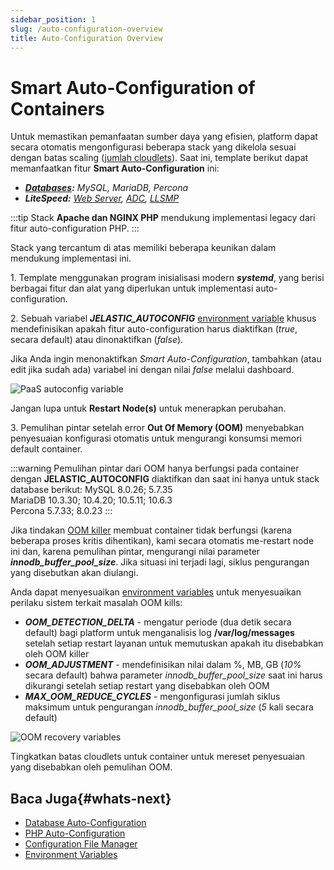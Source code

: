 ```yaml
---
sidebar_position: 1
slug: /auto-configuration-overview
title: Auto-Configuration Overview
---
```

# Smart Auto-Configuration of Containers

Untuk memastikan pemanfaatan sumber daya yang efisien, platform dapat secara otomatis mengonfigurasi beberapa stack yang dikelola sesuai dengan batas scaling ([jumlah cloudlets](https://docs.dewacloud.com/docs/cloudlet/)). Saat ini, template berikut dapat memanfaatkan fitur **Smart Auto-Configuration** ini:

  * _**[Databases](https://docs.dewacloud.com/docs/database-auto-configuration/):** MySQL, MariaDB, Percona_
  * _**LiteSpeed:** [Web Server](https://docs.dewacloud.com/docs/litespeed-web-server/), [ADC](https://docs.dewacloud.com/docs/litespeed-web-adc/), [LLSMP](https://docs.dewacloud.com/docs/lemp-llsmp/)_

:::tip
Stack **Apache dan NGINX PHP** mendukung implementasi legacy dari fitur auto-configuration PHP.
:::

Stack yang tercantum di atas memiliki beberapa keunikan dalam mendukung implementasi ini.

1\. Template menggunakan program inisialisasi modern _**systemd**_, yang berisi berbagai fitur dan alat yang diperlukan untuk implementasi auto-configuration.

2\. Sebuah variabel _**JELASTIC_AUTOCONFIG**_ [environment variable](https://docs.dewacloud.com/docs/container-variables/) khusus mendefinisikan apakah fitur auto-configuration harus diaktifkan (_true_, secara default) atau dinonaktifkan (_false_).

Jika Anda ingin menonaktifkan _Smart Auto-Configuration_, tambahkan (atau edit jika sudah ada) variabel ini dengan nilai _false_ melalui dashboard.

![PaaS autoconfig variable](#)

Jangan lupa untuk **Restart Node(s)** untuk menerapkan perubahan.

3\. Pemulihan pintar setelah error **Out Of Memory (OOM)** menyebabkan penyesuaian konfigurasi otomatis untuk mengurangi konsumsi memori default container.

:::warning
Pemulihan pintar dari OOM hanya berfungsi pada container dengan **JELASTIC_AUTOCONFIG** diaktifkan dan saat ini hanya untuk stack database berikut:
MySQL 8.0.26; 5.7.35  
MariaDB 10.3.30; 10.4.20; 10.5.11; 10.6.3  
Percona 5.7.33; 8.0.23
:::

Jika tindakan [OOM killer](https://docs.dewacloud.com/docs/oom-killer-troubleshooting/) membuat container tidak berfungsi (karena beberapa proses kritis dihentikan), kami secara otomatis me-restart node ini dan, karena pemulihan pintar, mengurangi nilai parameter _**innodb_buffer_pool_size**_. Jika situasi ini terjadi lagi, siklus pengurangan yang disebutkan akan diulangi.

Anda dapat menyesuaikan [environment variables](https://docs.dewacloud.com/docs/environment-variables/) untuk menyesuaikan perilaku sistem terkait masalah OOM kills:

  * _**OOM_DETECTION_DELTA**_ \- mengatur periode (dua detik secara default) bagi platform untuk menganalisis log **/var/log/messages** setelah setiap restart layanan untuk memutuskan apakah itu disebabkan oleh OOM killer
  * _**OOM_ADJUSTMENT**_ \- mendefinisikan nilai dalam %, MB, GB (_10%_ secara default) bahwa parameter _innodb_buffer_pool_size_ saat ini harus dikurangi setelah setiap restart yang disebabkan oleh OOM
  * _**MAX_OOM_REDUCE_CYCLES**_ \- mengonfigurasi jumlah siklus maksimum untuk pengurangan _innodb_buffer_pool_size_ (_5_ kali secara default)

![OOM recovery variables](#)

Tingkatkan batas cloudlets untuk container untuk mereset penyesuaian yang disebabkan oleh pemulihan OOM.

## Baca Juga{#whats-next}

  * [Database Auto-Configuration](https://docs.dewacloud.com/docs/database-auto-configuration/)
  * [PHP Auto-Configuration](https://docs.dewacloud.com/docs/php-auto-configuration/)
  * [Configuration File Manager](https://docs.dewacloud.com/docs/configuration-file-manager/)
  * [Environment Variables](https://docs.dewacloud.com/docs/environment-variables/)
